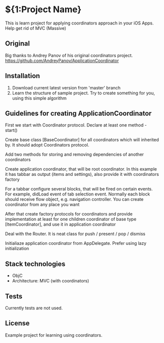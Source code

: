 # ${1:Project Name}

This is learn project for applying coordinators approach in your iOS Apps. Help get rid of MVC (Massive)

## Original

Big thanks to Andrey Panov of his original coordinators project. 
https://github.com/AndreyPanov/ApplicationCoordinator

## Installation

1. Download current latest version from 'master' branch
2. Learn the structure of sample project. Try to create something for you, using this simple algorithm


## Guidelines for creating ApplicationCoordinator

First we start with Coordinator protocol. Declare at least one method - start()

Create base class [BaseCoordinator] for all coordinators which will inherited by. It should adopt Coordinators protocol.

Add two methods for storing and removing dependencies of another coordinators

Create application coordinator, that will be root coordinator. In this example it has tabbar as output (items and settings), also provide it with coordinators factory
	
For a tabbar configure several blocks, that will be fired on certain events. For example, didLoad event
	of tab selection event. Normally each block should receive flow object, e.g. navigation controller. You can create coordinator from any place you want
	
After that create factory protocols for coordinators and provide implementation at least for one children coordinator of base type [ItemCoordinator], 
	and use it in application coordinator

Deal with the Router. It is neat class for push / present / pop / dismiss

Initialiaze application coordinator from AppDelegate. Prefer using lazy initialization

## Stack technologies

- ObjC 
- Architecture: MVC (with coordinators)

## Tests

Currently tests are not used.

## License

Example project for learning using coordinators.

